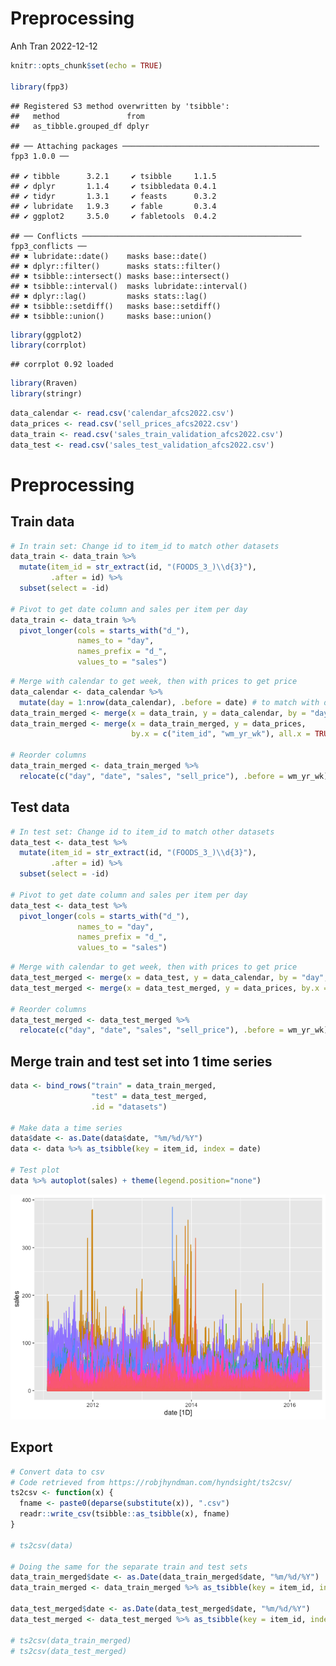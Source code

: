Preprocessing
================
Anh Tran
2022-12-12

``` r
knitr::opts_chunk$set(echo = TRUE)

library(fpp3)
```

    ## Registered S3 method overwritten by 'tsibble':
    ##   method               from 
    ##   as_tibble.grouped_df dplyr

    ## ── Attaching packages ──────────────────────────────────────────── fpp3 1.0.0 ──

    ## ✔ tibble      3.2.1     ✔ tsibble     1.1.5
    ## ✔ dplyr       1.1.4     ✔ tsibbledata 0.4.1
    ## ✔ tidyr       1.3.1     ✔ feasts      0.3.2
    ## ✔ lubridate   1.9.3     ✔ fable       0.3.4
    ## ✔ ggplot2     3.5.0     ✔ fabletools  0.4.2

    ## ── Conflicts ───────────────────────────────────────────────── fpp3_conflicts ──
    ## ✖ lubridate::date()    masks base::date()
    ## ✖ dplyr::filter()      masks stats::filter()
    ## ✖ tsibble::intersect() masks base::intersect()
    ## ✖ tsibble::interval()  masks lubridate::interval()
    ## ✖ dplyr::lag()         masks stats::lag()
    ## ✖ tsibble::setdiff()   masks base::setdiff()
    ## ✖ tsibble::union()     masks base::union()

``` r
library(ggplot2)
library(corrplot)
```

    ## corrplot 0.92 loaded

``` r
library(Rraven)
library(stringr)
```

``` r
data_calendar <- read.csv('calendar_afcs2022.csv')
data_prices <- read.csv('sell_prices_afcs2022.csv')
data_train <- read.csv('sales_train_validation_afcs2022.csv')
data_test <- read.csv('sales_test_validation_afcs2022.csv')
```

# Preprocessing

## Train data

``` r
# In train set: Change id to item_id to match other datasets
data_train <- data_train %>% 
  mutate(item_id = str_extract(id, "(FOODS_3_)\\d{3}"),
         .after = id) %>% 
  subset(select = -id)

# Pivot to get date column and sales per item per day
data_train <- data_train %>% 
  pivot_longer(cols = starts_with("d_"),
               names_to = "day",
               names_prefix = "d_",
               values_to = "sales")
```

``` r
# Merge with calendar to get week, then with prices to get price
data_calendar <- data_calendar %>% 
  mutate(day = 1:nrow(data_calendar), .before = date) # to match with day in data_train
data_train_merged <- merge(x = data_train, y = data_calendar, by = "day", all.x = TRUE) 
data_train_merged <- merge(x = data_train_merged, y = data_prices, 
                           by.x = c("item_id", "wm_yr_wk"), all.x = TRUE)

# Reorder columns
data_train_merged <- data_train_merged %>% 
  relocate(c("day", "date", "sales", "sell_price"), .before = wm_yr_wk)
```

## Test data

``` r
# In test set: Change id to item_id to match other datasets
data_test <- data_test %>% 
  mutate(item_id = str_extract(id, "(FOODS_3_)\\d{3}"),
         .after = id) %>% 
  subset(select = -id)

# Pivot to get date column and sales per item per day
data_test <- data_test %>% 
  pivot_longer(cols = starts_with("d_"),
               names_to = "day",
               names_prefix = "d_",
               values_to = "sales")
```

``` r
# Merge with calendar to get week, then with prices to get price
data_test_merged <- merge(x = data_test, y = data_calendar, by = "day", all.x = TRUE) 
data_test_merged <- merge(x = data_test_merged, y = data_prices, by.x = c("item_id", "wm_yr_wk"), all.x = TRUE)

# Reorder columns
data_test_merged <- data_test_merged %>% 
  relocate(c("day", "date", "sales", "sell_price"), .before = wm_yr_wk)
```

## Merge train and test set into 1 time series

``` r
data <- bind_rows("train" = data_train_merged, 
                  "test" = data_test_merged, 
                  .id = "datasets")

# Make data a time series
data$date <- as.Date(data$date, "%m/%d/%Y")
data <- data %>% as_tsibble(key = item_id, index = date)

# Test plot
data %>% autoplot(sales) + theme(legend.position="none")
```

![](preprocessing_files/figure-gfm/unnamed-chunk-7-1.png)<!-- -->

## Export

``` r
# Convert data to csv
# Code retrieved from https://robjhyndman.com/hyndsight/ts2csv/
ts2csv <- function(x) {
  fname <- paste0(deparse(substitute(x)), ".csv")
  readr::write_csv(tsibble::as_tsibble(x), fname)
}

# ts2csv(data)

# Doing the same for the separate train and test sets
data_train_merged$date <- as.Date(data_train_merged$date, "%m/%d/%Y")
data_train_merged <- data_train_merged %>% as_tsibble(key = item_id, index = date)

data_test_merged$date <- as.Date(data_test_merged$date, "%m/%d/%Y")
data_test_merged <- data_test_merged %>% as_tsibble(key = item_id, index = date)

# ts2csv(data_train_merged)
# ts2csv(data_test_merged)
```
